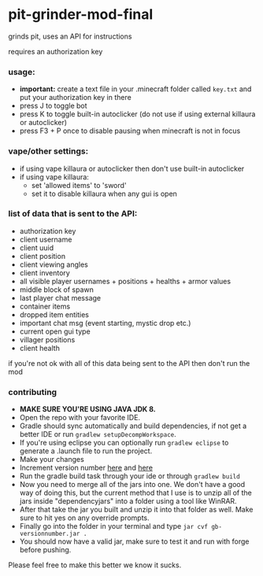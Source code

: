 # pit-grinder-mod-final
grinds pit, uses an API for instructions

requires an authorization key

### usage:
- **important:** create a text file in your .minecraft folder called `key.txt` and put your authorization key in there
- press J to toggle bot
- press K to toggle built-in autoclicker (do not use if using external killaura or autoclicker)
- press F3 + P once to disable pausing when minecraft is not in focus

### vape/other settings:
- if using vape killaura or autoclicker then don't use built-in autoclicker
- if using vape killaura:
  - set 'allowed items' to 'sword'
  - set it to disable killaura when any gui is open

### list of data that is sent to the API:
- authorization key
- client username
- client uuid
- client position
- client viewing angles
- client inventory
- all visible player usernames + positions + healths + armor values
- middle block of spawn
- last player chat message
- container items
- dropped item entities
- important chat msg (event starting, mystic drop etc.)
- current open gui type
- villager positions
- client health

if you're not ok with all of this data being sent to the API then don't run the mod

### contributing
- **MAKE SURE YOU'RE USING JAVA JDK 8.**
- Open the repo with your favorite IDE.
- Gradle should sync automatically and build dependencies, if not get a better IDE or run `gradlew setupDecompWorkspace`.
- If you're using eclipse you can optionally run `gradlew eclipse` to generate a .launch file to run the project.
- Make your changes
- Increment version number [here](https://github.com/jojo259/pit-grinder-mod-final/blob/7c0c99ffc14439ae440527381bef4d155dba252c/src/main/java/boats/jojo/grindbot/GrindBot.java#L48) and [here](https://github.com/jojo259/pit-grinder-mod-final/blob/7c0c99ffc14439ae440527381bef4d155dba252c/src/main/resources/mcmod.info#L6)
- Run the gradle build task through your ide or through `gradlew build`
- Now you need to merge all of the jars into one. We don't have a good way of doing this, but the current method that I use is to unzip all of the jars inside "dependencyjars" into a folder using a tool like WinRAR.
- After that take the jar you built and unzip it into that folder as well. Make sure to hit yes on any override prompts.
- Finally go into the folder in your terminal and type `jar cvf gb-versionnumber.jar .`
- You should now have a valid jar, make sure to test it and run with forge before pushing.

Please feel free to make this better we know it sucks.